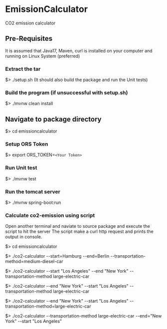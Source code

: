 # EmissionCalculator
CO2 emission calculator


## Pre-Requisites

It is assumed that Java17, Maven, curl is installed on your computer and running on Linux System (preferred)

### Extract the tar

$> ./setup.sh (It should also build the package and run the Unit tests)

### Build the program (if unsuccessful with setup.sh)

$> ./mvnw clean install

## Navigate to package directory

$> cd emissioncalculator

### Setup ORS Token

$> export ORS_TOKEN=`<Your Token>`


### Run Unit test
$> ./mvnw test

### Run the tomcat server

$> ./mvnw spring-boot:run

### Calculate co2-emission using script

Open another terminal and naviate to source package and execute the script to hit the server
The script make a curl http request and prints the output in console.

$> cd emissioncalculator 

$> ./co2-calculator --start=Hamburg --end=Berlin --transportation-method=medium-diesel-car

$> ./co2-calculator --start "Los Angeles" --end "New York" --transportation-method large-electric-car

$> ./co2-calculator --end "New York" --start "Los Angeles" --transportation-method large-electric-car

$> ./co2-calculator --end "New York" --start "Los Angeles" --transportation-method=large-electric-car

$> ./co2-calculator --transportation-method large-electric-car --end="New York" --start "Los Angeles"
